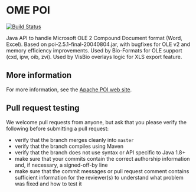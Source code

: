 # OME POI

[![Build Status](https://travis-ci.org/ome/ome-poi.png)](http://travis-ci.org/ome/ome-poi)

Java API to handle Microsoft OLE 2 Compound Document format (Word, Excel). Based on poi-2.5.1-final-20040804.jar, with bugfixes for OLE v2 and memory efficiency improvements. Used by Bio-Formats for OLE support (cxd, ipw, oib, zvi). Used by VisBio overlays logic for XLS export feature.


More information
----------------

For more information, see the [Apache POI web
site](http://jakarta.apache.org/poi/).


Pull request testing
--------------------

We welcome pull requests from anyone, but ask that you please verify the
following before submitting a pull request:

 * verify that the branch merges cleanly into ```master```
 * verify that the branch compiles using Maven
 * verify that the branch does not use syntax or API specific to Java 1.8+
 * make sure that your commits contain the correct authorship information and,
   if necessary, a signed-off-by line
 * make sure that the commit messages or pull request comment contains
   sufficient information for the reviewer(s) to understand what problem was
   fixed and how to test it